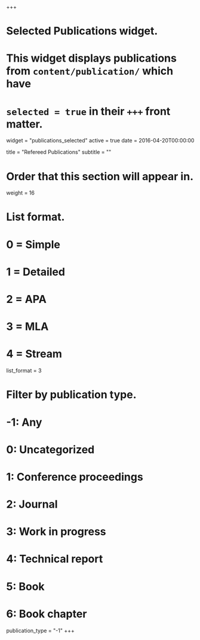 +++
# Selected Publications widget.
# This widget displays publications from `content/publication/` which have
# `selected = true` in their `+++` front matter.
widget = "publications_selected"
active = true
date = 2016-04-20T00:00:00

title = "Refereed Publications"
subtitle = ""

# Order that this section will appear in.
weight = 16

# List format.
#   0 = Simple
#   1 = Detailed
#   2 = APA
#   3 = MLA
#   4 = Stream
list_format = 3 

# Filter by publication type.
# -1: Any
#  0: Uncategorized
#  1: Conference proceedings
#  2: Journal
#  3: Work in progress
#  4: Technical report
#  5: Book
#  6: Book chapter
publication_type = "-1"
+++


